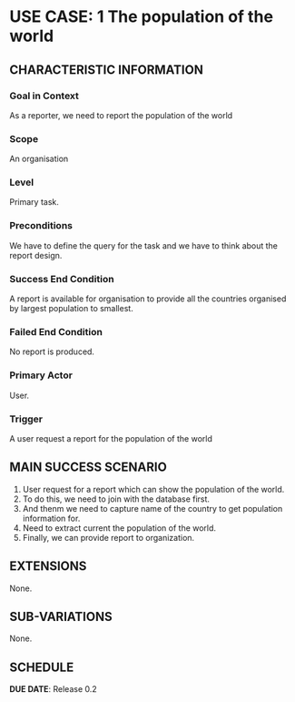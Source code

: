 # USE CASE: 1 The population of the world

## CHARACTERISTIC INFORMATION

### Goal in Context

As a reporter, we need to report the population of the world

### Scope

An organisation

### Level

Primary task.

### Preconditions

We have to define the query for the task and we have to think about the report design.

### Success End Condition

A report is available for organisation to provide all the countries organised by largest population to smallest.

### Failed End Condition

No report is produced.

### Primary Actor

User.

### Trigger

A user request a report for the population of the world

## MAIN SUCCESS SCENARIO

1. User request for a report which can show the population of the world.
2. To do this, we need to join with the database first.
3. And thenm  we need to capture name of the country to get population information for.
4. Need to extract current the population of the world.
5. Finally, we can provide report to organization.

## EXTENSIONS

None.

## SUB-VARIATIONS

None.

## SCHEDULE

**DUE DATE**: Release 0.2
